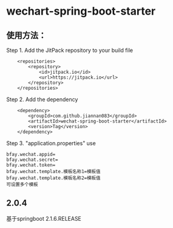 # wechart-spring-boot-starter
## 使用方法：  
Step 1. Add the JitPack repository to your build file  
```
	<repositories>
		<repository>
		    <id>jitpack.io</id>
		    <url>https://jitpack.io</url>
		</repository>
	</repositories> 
```
Step 2. Add the dependency  
```
	<dependency>
	    <groupId>com.github.jiannan083</groupId>
	    <artifactId>wechat-spring-boot-starter</artifactId>
	    <version>Tag</version>
	</dependency>
```
Step 3. "application.properties" use  
```
bfay.wechat.appid=
bfay.wechat.secret=
bfay.wechat.token=
bfay.wechat.template.模板名称1=模板值
bfay.wechat.template.模板名称2=模板值
可设置多个模板
```
## 2.0.4
基于springboot 2.1.6.RELEASE  